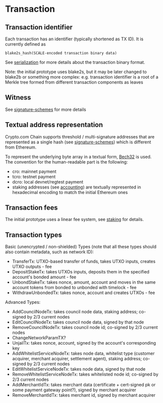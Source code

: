 # Transaction

## Transaction identifier
Each transaction has an identifier (typically shortened as TX ID). It is currently defined as

```
blake2s_hash(SCALE-encoded transaction binary data)
```

See [serialization](serialization.md) for more details about the transaction binary format.

Note: the initial prototype uses blake2s, but it may be later changed to blake2b or something more complex: e.g. transaction identifier is a root of a Merkle tree formed from different transaction components as leaves

## Witness
See [signature-schemes](signature-schemes.md) for more details

## Textual address representation
Crypto.com Chain supports threshold / multi-signature addresses that are represented as a single hash (see [signature-schemes](signature-schemes.md)) which is different from Ethereum.

To represent the underlying byte array in a textual form, [Bech32](https://github.com/bitcoin/bips/blob/master/bip-0173.mediawiki) is used. The convention for the human-readable part is the following:

* cro: mainnet payment
* tcro: testnet payment
* dcro: local devnet/regtest payment
* staking addresses (see [accounting](account-utxo)) are textually represented in hexadecimal encoding to match the initial Ethereum ones

## Transaction fees
The initial prototype uses a linear fee system, see [staking](staking.md) for details.

## Transaction types

Basic (unencrypted / non-shielded) Types (note that all these types should also contain metadata, such as network ID):

* TransferTx: UTXO-based transfer of funds, takes UTXO inputs, creates UTXO outputs - fee
* DepositStakeTx: takes UTXOs inputs, deposits them in the specified account's bonded amount - fee
* UnbondStakeTx: takes nonce, amount, account and moves in the same account tokens from bonded to unbonded with timelock - fee
* WithdrawUnbondedTx: takes nonce, account and creates UTXOs - fee

Advanced Types:
* AddCouncilNodeTx: takes council node data, staking address; co-signed by 2/3 current nodes
* EditCouncilNodeTx: takes council node data, signed by that node
* RemoveCouncilNodeTx: takes council node id; co-signed by 2/3 current nodes
* ChangeNetworkParamTX?
* UnjailTx: takes nonce, account, signed by the account's corresponding key
* AddWhitelistServiceNodeTx: takes node data, whitelist type (customer acquirer, merchant acquirer, settlement agent), staking address;  co-signed by 2/3 current nodes
* EditWhitelistServiceNodeTx: takes node data, signed by that node
* RemoveWhitelistServiceNodeTx: takes whitelisted node id; co-signed by 2/3 current nodes
* AddMerchantIdTx: takes merchant data (certificate + cert-signed pk or some payment gateway point?), signed by merchant acquirer
* RemoveMerchantIdTx: takes merchant id, signed by merchant acquirer